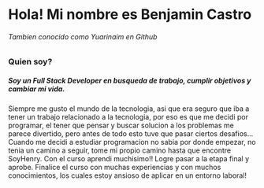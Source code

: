 # Hola! Mi nombre es Benjamin Castro
###### Tambien conocido como Yuarinaim en Github

### Quien soy? 

##### Soy un Full Stack Developer en busqueda de trabajo, cumplir objetivos y cambiar mi vida.
Siempre me gusto el mundo de la tecnologia, asi que era seguro que iba a tener un trabajo relacionado a la tecnologia, por eso es que me decidi por programar, el tener que pensar y buscar solucion a los problemas me parece divertido, pero antes de todo esto tuve que pasar ciertos desafios... 
Cuando me decidi a estudiar programacion no sabia por donde empezar, no tenia un camino a seguir, tome mi propio camino hasta que encontre SoyHenry. Con el curso aprendi muchisimo!! Logre pasar a la etapa final y aprobe. Finalice el curso con muchas experiencias y con muchos conocimientos, los cuales estoy ansioso de aplicar en un entorno laboral!



<!--
**Yuarinaim/Yuarinaim** is a ✨ _special_ ✨ repository because its `README.md` (this file) appears on your GitHub profile.

Here are some ideas to get you started:

- 🔭 I’m currently working on ...
- 🌱 I’m currently learning ...
- 👯 I’m looking to collaborate on ...
- 🤔 I’m looking for help with ...
- 💬 Ask me about ...
- 📫 How to reach me: ...
- 😄 Pronouns: ...
- ⚡ Fun fact: ...
-->
